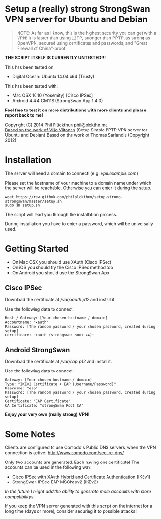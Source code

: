 # Setup a (really) strong StrongSwan VPN server for Ubuntu and Debian

> NOTE: As far as I know, this is the highest security you can get with a VPN!
> It is faster than using L2TP, stronger than PPTP, as strong as OpenVPN, secured using certificates and passwords, and "Great Firewall of China"-proof

**THE SCRIPT ITSELF IS CURRENTLY UNTESTED!!!**

This has been tested on:

- Digital Ocean: Ubuntu 14.04 x64 (Trusty)

This has been tested with:

- Mac OSX 10.10 (Yosemity) [Cisco IPSec]
- Android 4.4.4 CM11S (StrongSwan App 1.4.0)

**Feel free to test it on more distributions with more clients and please report back to me!**

Copyright (C) 2014 Phil Plückthun <phil@plckthn.me><br>
[Based on the work of Viljo Viitanen](https://github.com/viljoviitanen/setup-simple-pptp-vpn) (Setup Simple PPTP VPN server for Ubuntu and Debian)
Based on the work of Thomas Sarlandie (Copyright 2012)

# Installation

The server will need a domain to connect! (e.g. *vpn.example.com*)

Please set the hostname of your machine to a domain name under which the server will be reachable. Otherwise you can enter it during the setup.

```
wget https://raw.github.com/philplckthun/setup-strong-strongswan/master/setup.sh
sudo sh setup.sh
```

The script will lead you through the installation process.

During installation you have to enter a password, which will be universally used.

# Getting Started

* On Mac OSX you should use XAuth (Cisco IPSec)
* On iOS you should try the Cisco IPSec method too
* On Android you should use the StrongSwan App

## Cisco IPSec

Download the certificate at */var/xauth.p12* and install it.

Use the following data to connect:

```
Host / Gateway: [Your chosen hostname / domain]
Accountname: "xauth"
Password: [The random password / your chosen password, created during setup]
Certificate: "xauth (strongSwan Root CA)"
```

## Android StrongSwan

Download the certificate at */var/eap.p12* and install it.

Use the following data to connect:

```
Gateway: [Your chosen hostname / domain]
Type: "IKEv2 Certificate + EAP (Username/Password)"
Username: "eap"
Password: [The random password / your chosen password, created during setup]
Certificate: "EAP Certificate"
CA Certificate: "strongSwan Root CA"
```

**Enjoy your very own (really strong) VPN!**

Some Notes
==========

Clients are configured to use Comodo's Public DNS servers, when
the VPN connection is active:
http://www.comodo.com/secure-dns/

Only two accounts are generated. Each having one certificate! The accounts can be used in the following way:

* Cisco IPSec with XAuth Hybrid and Certificate Authentication (IKEv1)
* StrongSwan IPSec EAP MSChapv2 (IKEv2)

*In the future I might add the ability to generate more accounts with more compatibilitys.*

If you keep the VPN server generated with this script on the internet for a
long time (days or more), consider securing it to possible attacks!
